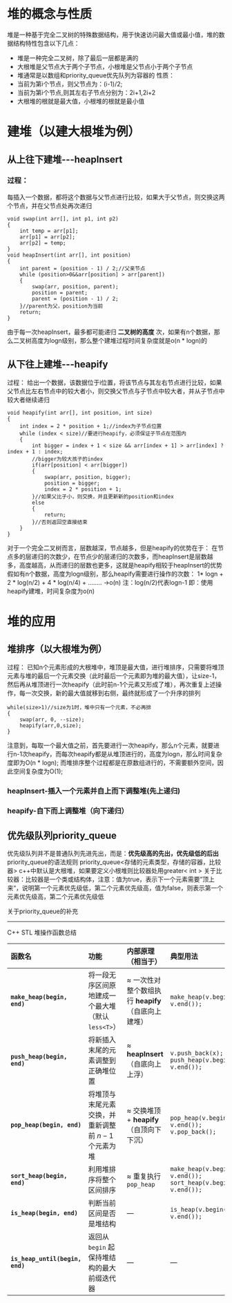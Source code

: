 # 堆的概念与性质
堆是一种基于完全二叉树的特殊数据结构，用于快速访问最大值或最小值，堆的数据结构特性包含以下几点：
- 堆是一种完全二叉树，除了最后一层都是满的
- 大根堆是父节点大于两个子节点，小根堆是父节点小于两个子节点
- 堆通常是以数组和priority_queue优先队列为容器的
性质：
- 当前为第i个节点，则父节点为：(i-1)/2;
- 当前为第i个节点,则其左右子节点分别为：2i+1,2i+2
- 大根堆的根就是最大值，小根堆的根就是最小值

# 建堆（以建大根堆为例）
## 从上往下建堆---heapInsert
### 过程：
每插入一个数据，都将这个数据与父节点进行比较，如果大于父节点，则交换这两个节点，并在父节点处再次递归
```
void swap(int arr[], int p1, int p2)
{
	int temp = arr[p1];
	arr[p1] = arr[p2];
	arr[p2] = temp;
}
void heapInsert(int arr[], int position)
{
	int parent = (position - 1) / 2;//父亲节点
	while (position>0&&arr[position] > arr[parent])
	{  
		swap(arr, position, parent);
		position = parent;
		parent = (position - 1) / 2;
	}//parent为父，position为当前
	return;
}
```
由于每一次heapInsert，最多都可能递归 **二叉树的高度** 次，如果有n个数据，那么二叉树高度为logn级别，那么整个建堆过程时间复杂度就是o(n * logn)的
## 从下往上建堆---heapify
过程：
给出一个数据，该数据位于i位置，将该节点与其左右节点进行比较，如果父节点比左右节点中的较大者小，则交换父节点与子节点中较大者，并从子节点中较大者继续递归
```
void heapify(int arr[], int position, int size)
{
	int index = 2 * position + 1;//index为子节点位置
	while (index < size)//要进行heapify，必须保证子节点在范围内
	{
		int bigger = index + 1 < size && arr[index + 1] > arr[index] ? index + 1 : index;
		//bigger为较大孩子的index
		if(arr[position] < arr[bigger])
		{
			swap(arr, position, bigger);
			position = bigger;
			index = 2 * position + 1;
		}//如果父比子小，则交换，并且更新新的position和index
		else
		{
			return;
		}//否则返回空直接结束
	}
}
```
对于一个完全二叉树而言，层数越深，节点越多，但是heapify的优势在于：
在节点多的层递归的次数少，在节点少的层递归的次数多，而heapInsert是层数越多，高度越高，从而递归的层数也更多，这就是heapify相较于heapInsert的优势
假如有n个数据，高度为logn级别，那么heapify需要进行操作的次数：
1* logn + 2 * log(n/2) + 4  * log(n/4) + ........ ->o(n)
注：log(n/2)代表logn-1
即：使用heapify建堆，时间复杂度为o(n)
# 堆的应用
## 堆排序（以大根堆为例）
过程：
已知n个元素形成的大根堆中，堆顶是最大值，进行堆排序，只需要将堆顶元素与堆的最后一个元素交换（此时最后一个元素即为堆的最大值），让size-1，然后再从堆顶进行一次heapify（此时前n-1个元素又形成了堆），再次重复上述操作，每一次交换，新的最大值就移到右侧，最终就形成了一个升序的排列
```
while(size>1)//size为1时，堆中只有一个元素，不必再排
{
	swap(arr, 0, --size);
	heapify(arr,0,size);
}
```
注意到，每取一个最大值之前，首先要进行一次heapify，那么n个元素，就要进行n-1次heapify，而每次heapify都是从堆顶进行的，高度为logn，那么时间复杂度即为O(n * logn);
而堆排序整个过程都是在原数组进行的，不需要额外空间，因此空间复杂度为O(1);
### heapInsert-插入一个元素并自上而下调整堆(先上递归)
### heapify-自下而上调整堆（向下递归）
## 优先级队列priority_queue
优先级队列并不是普通队列先进先出，而是：**优先级高的先出，优先级低的后出**
priority_queue的语法规则
priority_queue<存储的元素类型，存储的容器，比较器>
c++中默认是大根堆，如果要定义小根堆则比较器处用greater< int >
关于比较器：比较器是一个类或结构体，注意：值为true，表示下一个元素需要”顶上来“，说明第一个元素优先级低，第二个元素优先级高，值为false，则表示第一个元素优先级高，第二个元素优先级低


关于priority_queue的补充

---
 C++ STL 堆操作函数总结

| 函数名                             | 功能                             | 内部原理（相当于）                                | 典型用法                                                                 | 时间复杂度         | 注意事项                                           |
| :------------------------------ | :----------------------------- | :--------------------------------------- | :------------------------------------------------------------------- | :------------ | :--------------------------------------------- |
| **`make_heap(begin, end)`**     | 将一段无序区间原地建成一个最大堆（默认 `less<T>`） | $\approx$ 一次性对整个数组执行 **heapify**（自底向上建堆） | `make_heap(v.begin(), v.end());`                                     | $O(n)$        | 若传入 `greater<T>`，则是最小堆。                        |
| **`push_heap(begin, end)`**     | 将新插入末尾的元素调整到正确堆位置              | $\approx$ **heapInsert**（自底向上上浮）         | `v.push_back(x);`<br>`push_heap(v.begin(), v.end());`                | $O(\log n)$   | 仅对**末尾元素**进行调整。在调用前，`[begin, end - 1)` 必须已经是堆。 |
| **`pop_heap(begin, end)`**      | 将堆顶与末尾元素交换，并重新调整前 $n-1$ 个元素为堆  | $\approx$ 交换堆顶 + **heapify**（自顶向下下沉）     | `pop_heap(v.begin(), v.end());`<br>`v.pop_back();`                   | $O(\log n)$   | **不会删除**元素，只是将其交换到末尾。移除元素需要额外的 `v.pop_back()`。 |
| **`sort_heap(begin, end)`**     | 利用堆排序将整个区间排序                   | $\approx$ 重复执行 `pop_heap`                | `make_heap(v.begin(), v.end());`<br>`sort_heap(v.begin(), v.end());` | $O(n \log n)$ | 结果是**升序**（若使用默认最大堆）。                           |
| **`is_heap(begin, end)`**       | 判断当前区间是否是堆结构                   | —                                        | `is_heap(v.begin(), v.end());`                                       | $O(n)$        | 常用于调试或验证。                                      |
| **`is_heap_until(begin, end)`** | 返回从 `begin` 起保持堆结构的最大前缀迭代器     | —                                        | —                                                                    | $O(n)$        | 找出堆性质被破坏的位置。                                   |
